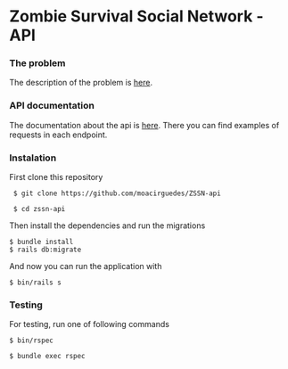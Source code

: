 # Zombie Survival Social Network - API

### The problem
The description of the problem is [here](https://github.com/moacirguedes/ZSSN-api/wiki).

### API documentation
The documentation about the api is [here](https://github.com/moacirguedes/ZSSN-api/wiki/API-endpoints-documentation). There you can find examples of requests in each endpoint.

### Instalation

First clone this repository
```
 $ git clone https://github.com/moacirguedes/ZSSN-api

 $ cd zssn-api

```

Then install the dependencies and run the migrations
```
$ bundle install
$ rails db:migrate
```

And now you can run the application with
```
$ bin/rails s
```

### Testing

For testing, run one of following commands
```
$ bin/rspec

$ bundle exec rspec
```